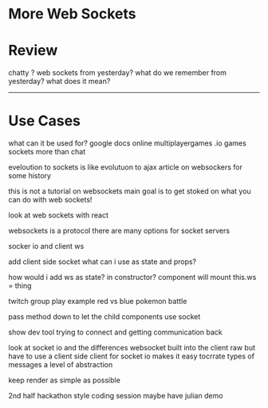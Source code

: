 


# More Web Sockets




# Review

chatty ? 
web sockets from yesterday?
what do we remember from yesterday?
what does it mean?

---

# Use Cases
what can it be used for? 
    google docs
    online multiplayergames
    .io games sockets 
    more than chat 
    
eveloution to sockets is like evolutuon to ajax
article on websockers for some history 


this is not a tutorial on websockets 
main goal is to get stoked on what you can do with web sockets!

look at web sockets with react

websockets is a protocol there are many options for socket servers 

socker io 
and client ws

add client side socket 
what can i use as state and props?

how would i add ws as state?
in constructor? 
component will mount
this.ws = thing

twitch group play example 
red vs blue 
pokemon battle 

pass method down to let the child components use socket


show dev tool trying to connect and getting communication back 


look at socket io
and the differences
websocket built into the client raw
but have to use a client side client for socket io
makes it easy tocrrate types of messages
a level of abstraction

keep render as simple as possible
 

2nd half hackathon style coding session 
maybe have julian demo 

